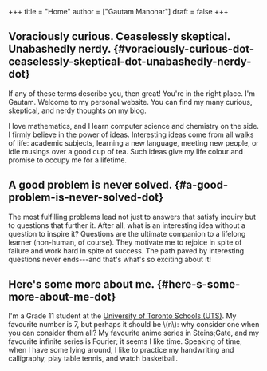 +++
title = "Home"
author = ["Gautam Manohar"]
draft = false
+++

## Voraciously curious. Ceaselessly skeptical. Unabashedly nerdy. {#voraciously-curious-dot-ceaselessly-skeptical-dot-unabashedly-nerdy-dot}

If any of these terms describe you, then great!
You're in the right place.
I'm Gautam.
Welcome to my personal website.
You can find my many curious, skeptical, and nerdy thoughts on my [blog](/blog/).

I love mathematics, and I learn computer science and chemistry on the side.
I firmly believe in the power of ideas.
Interesting ideas come from all walks of life: academic subjects, learning a new language, meeting new people, or idle musings over a good cup of tea.
Such ideas give my life colour and promise to occupy me for a lifetime.


## A good problem is never solved. {#a-good-problem-is-never-solved-dot}

The most fulfilling problems lead not just to answers that satisfy inquiry but to questions that further it.
After all, what is an interesting idea without a question to inspire it?
Questions are the ultimate companion to a lifelong learner (non-human, of course).
They motivate me to rejoice in spite of failure and work hard in spite of success.
The path paved by interesting questions never ends---and that's what's so exciting about it!


## Here's some more about me. {#here-s-some-more-about-me-dot}

I'm a Grade 11 student at the [University of Toronto Schools (UTS)](https://utschools.ca).
My favourite number is 7, but perhaps it should be \\(n\\): why consider one when you can consider them all?
My favourite anime series in Steins;Gate, and my favourite infinite series is Fourier; it seems I like time.
Speaking of time, when I have some lying around, I like to practice my handwriting and calligraphy, play table tennis, and watch basketball.